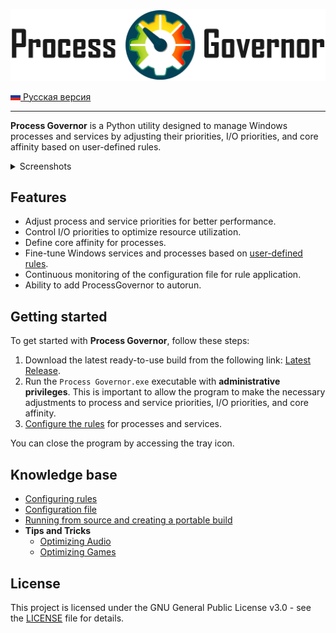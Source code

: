 ![Logo Process Governor](images/github-banner-readme.png)

[![RU](icons/ru.png) Русская версия](README.ru.md)

---

**Process Governor** is a Python utility designed to manage Windows processes and services by adjusting their
priorities, I/O priorities, and core affinity based on user-defined rules.

<details>
   <summary>Screenshots</summary>

   >![tray_menu_screenshot.png](images/tray_menu_screenshot.png)
   > 
   >![audio_artiacle_rule_configurator_screenshot.png](images/audio_artiacle_rule_configurator_screenshot.png)
   > 
   >![rule_configurator_with_error_screenshot.png](images/rule_configurator_with_error_screenshot.png)
</details>

## Features

- Adjust process and service priorities for better performance.
- Control I/O priorities to optimize resource utilization.
- Define core affinity for processes.
- Fine-tune Windows services and processes based on [user-defined rules](ui_rule_configurator.md).
- Continuous monitoring of the configuration file for rule application.
- Ability to add ProcessGovernor to autorun.

## Getting started

To get started with **Process Governor**, follow these steps:

1. Download the latest ready-to-use build from the following
   link: [Latest Release](https://github.com/SystemXFiles/process-governor/releases/latest).
2. Run the `Process Governor.exe` executable with **administrative privileges**.
   This is important to allow the program to make the necessary adjustments to process and service priorities, I/O
   priorities, and core affinity.
3. [Configure the rules](ui_rule_configurator.md) for processes and services.

You can close the program by accessing the tray icon.

## Knowledge base

- [Configuring rules](ui_rule_configurator.md)
- [Configuration file](configuration_file.md)
- [Running from source and creating a portable build](run_and_build.md)
- **Tips and Tricks**
  - [Optimizing Audio](tips'n'tricks/audio.md)
  - [Optimizing Games](tips'n'tricks/game_optimization.md)
## License

This project is licensed under the GNU General Public License v3.0 - see the [LICENSE](../LICENSE) file for details.